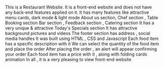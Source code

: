 This is a Restaurant Website. It is a front-end website and does not have any back-end features applied on it. 
It has many features like attractive menu cards, dark mode & light mode
About us section, Chef section , Table Booking section
Bar section , Feedback section , Catering section
It has a very unique & attractive Today's Specials section
It has attractive background pictures and videos
The footer section has address , social media handles
It was built using HTML , CSS and Javascript
Each food item has a specific description with it
We can select the quantity of the food item and place the order
After placing the order , an alert will appear confirming your order
Each food item has a price with it , along with folding cards animation
In all , it is a very pleasing to view front-end website 
